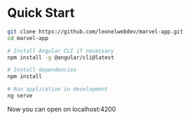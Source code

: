 # Quick Start

```bash
git clone https://github.com/leonelwebdev/marvel-app.git
cd marvel-app

# Install Angular CLI if necessary
npm install -g @angular/cli@latest

# Install dependencies
npm install

# Run application in development
ng serve
```

Now you can open on localhost:4200